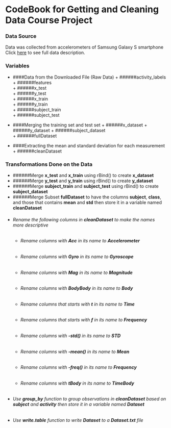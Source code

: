 # CodeBook for Getting and Cleaning Data Course Project
### Data Source
Data was collected from accelerometers of Samsung Galaxy S smartphone  
Click [here](http://archive.ics.uci.edu/ml/datasets/Human+Activity+Recognition+Using+Smartphones) to see full data description.  

### Variables
* ####Data from the Downloaded File (Raw Data)
      + ######activity_labels  
      + ######features  
      + ######x_test  
      + ######y_test  
      + ######x_train  
      + ######y_train  
      + ######subject_train  
      + ######subject_test

* ####Merging the training set and test set
      + ######x_dataset 
      + ######y_dataset 
      + ######subject_dataset  
      + ######fullDataset
      
* ####Extracting the mean and standard deviation for each measurement
      + ######cleanDataset
      
### Transformations Done on the Data
  + ######Merge **x_test** and **x_train** using rBind() to create **x_dataset**
  + ######Merge **y_test** and **y_train** using rBind() to create **y_dataset**
  + ######Merge **subject_train** and **subject_test** using rBind() to create **subject_dataset**
  + ######Merge Subset **fullDataset** to have the columns **subject**, **class**, and those that contains **mean** and **std** then store it in a variable named **cleanDataset**
  + ###### Rename the following columns in **cleanDataset** to make the names more descriptive
    + ###### Rename columns with **Acc** in its name to **Accelerometer**
    + ###### Rename columns with **Gyro** in its name to **Gyroscope**
    + ###### Rename columns with **Mag** in its name to **Magnitude**
    + ###### Rename columns with **BodyBody** in its name to **Body**
    + ###### Rename columns that starts with **t** in its name to **Time**
    + ###### Rename columns that starts with **f** in its name to **Frequency**
    + ###### Rename columns with **-std()** in its name to **STD**
    + ###### Rename columns with **-mean()** in its name to **Mean**
    + ###### Rename columns with **-freq()** in its name to **Frequency**
    + ###### Rename columns with **tBody** in its name to **TimeBody**
  + ###### Use **group_by** function to group observations in **cleanDataset** based on **subject** and **activity** then store it in a variable named **Dataset**
  + ###### Use **write.table** function to write **Dataset** to a **Dataset.txt** file
      